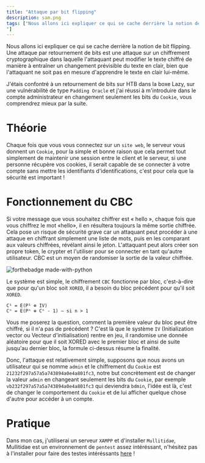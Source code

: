 ```yaml
---
title: "Attaque par bit flipping"
description: sam.png
tags: ["Nous allons ici expliquer ce qui se cache derrière la notion de bit flipping. Une attaque par retournement de bits est une attaque sur un chiffrement cryptographique dans laquelle l'attaquant peut modifier le texte chiffré de manière à entraîner un changement prévisible du texte en clair, bien que l'attaquant ne soit pas en mesure d'apprendre le texte en clair lui-même.
"]
---
```


Nous allons ici expliquer ce qui se cache derrière la notion de bit flipping. Une attaque par retournement de bits est une attaque sur un chiffrement cryptographique dans laquelle l'attaquant peut modifier le texte chiffré de manière à entraîner un changement prévisible du texte en clair, bien que l'attaquant ne soit pas en mesure d'apprendre le texte en clair lui-même.

J'étais confontré à un retournement de bits sur HTB dans la boxe Lazy, sur une vulnérabilité de type `Padding Oracle` et j'ai réussi à m'introduire dans le compte administrateur en changement seulement les bits du `Cookie`, vous comprendrez mieux par la suite.

# Théorie

Chaque fois que vous vous connectez sur un `site web`, le serveur vous donnent un `Cookie`, pour la simple et bonne raison que cela permet tout simplement de maintenir une session entre le client et le serveur, si une personne récupère vos cookies, il serait capable de se connecter à votre compte sans mettre les identifiants d'identifications, c'est pour cela que la sécurité est important !

# Fonctionnement du CBC

Si votre message que vous souhaitez chiffrer est « hello », chaque fois que vous chiffrez le mot «hello», il en résultera toujours la même sortie chiffrée. Cela pose un risque de sécurité grave car un attaquant peut procéder à une attaque en chiffrant simplement une liste de mots, puis en les comparant aux valeurs chiffrées, révélant ainsi le jeton. L'attaquant peut alors créer son propre token, le crypter et l'utiliser pour se connecter en tant qu'autre utilisateur. CBC est un moyen de randomiser la sortie de la valeur chiffrée.

![forthebadge made-with-python](https://www.researchgate.net/profile/Mousa_Farajallah/publication/308826472/figure/fig1/AS:391837119467524@1470432657367/AES-encryption-system-in-CFB-mode.png)

Le système est simple, le chiffrement `CBC` fonctionne par bloc, c'est-à-dire que pour qu'un bloc soit `XORED`, il a besoin du bloc précédent pour qu'il soit `XORED`.

    C¹ = E(P¹ ⊕ IV)
    Cⁿ = E(Pⁿ ⊕ Cⁿ - 1) — si n > 1

Vous me poserez la question, comment la première valeur du bloc peut être chiffré, si il n'a pas de précédent ?
C'est là que le système `IV` (Initialization vector ou Vecteur d'initialisation) rentre en jeu, il randomise une donnée aléatoire pour que il soit XORED avec le premier bloc et ainsi de suite jusqu'au dernier bloc, la formule ci-dessus résume la finalité.

Donc, l'attaque est relativement simple, supposons que nous avons un utilisateur qui se nomme `admin` et le chiffrement du `Cookie` est `21232f297a57a5a743894a0e4a801fc3`, notre but concrètement est de changer la valeur `admin` en changeant seulement les bits du `Cookie`, par exemple `vb232f297a57a5a743894a0e4a801fc3` qui deviendra `bdmin`, l'idée est là, c'est de changer le comportement du `Cookie` et de lui afficher quelque chose d'autre pour accéder à un compte.

# Pratique

Dans mon cas, j'utiliserai un serveur `XAMPP` et d'installer `Mullitidae`, Mullitidae est un environnement de `pentest` assez intéréssant, n'hésitez pas à l'installer pour faire des testes intéréssants [here](https://www.owasp.org/index.php/OWASP_Mutillidae_2_Project) ! 
